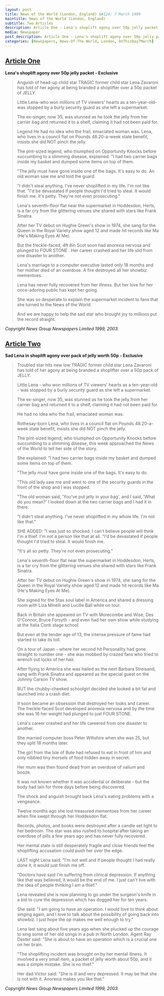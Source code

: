 ```yaml
---
layout: post
title: News of the World (London, England) &#124; 7 March 1999
maintitle: News of the World (London, England)
subtitle: Two Articles
description: Article One - Lena's shoplift agony over 50p jelly packet - Exclusive. Article Two - Sad Lena in shoplift agony over pack of jelly worth 50p - Exclusive.
media: Newspaper
post_description: Article One - Lena's shoplift agony over 50p jelly packet - Exclusive. Article Two - Sad Lena in shoplift agony over pack of jelly worth 50p - Exclusive.
categories: [Newspapers, News-Of-The-World, London, OnThisDay7March]
---
```


<h2 id="one"><a href="#one">Article One</a></h2>

**Lena's shoplift agony over 50p jelly packet - Exclusive**

> Anguish of head-up child star TRAGIC former child star Lena Zavaroni has told of her agony at being branded a shoplifter over a 50p packet of JELLY.
>
> Little Lena-who won millions of TV viewers' hearts as a ten-year-old-was stopped by a burly security guard as she left a supermarket.
>
> The ex-singer, now 35, was stunned as he took the jelly from her carrier bag and returned it to a shelf, claiming it had not been paid for.
>
> Legend He had no idea who the frail, emaciated woman was. Lena, who lives in a council flat on Pounds 48.20-a-week state benefit, insists she did NOT pinch the jelly.
>
> The pint-sized legend, who triumphed on Opportunity Knocks before succumbing to a slimming disease, explained: "I had two carrier bags inside my basket and dumped some items on top of them.
>
> "The jelly must have gone inside one of the bags. It's easy to do. An old woman saw me and told the guard.
>
> "I didn't steal anything. I've never shoplifted in my life. I'm not like that. "I'd be devastated if people thought I'd tried to steal. It would finish me. It's petty. They're not even prosecuting."
>
> Lena's seventh-floor flat near the supermarket in Hoddesdon, Herts, is a far cry from the glittering venues she shared with stars like Frank Sinatra.
>
> After her TV debut on Hughie Green's show in 1974, she sang for the Queen in the Royal Variety show aged 12 and made hit records like Ma (He's Making Eyes At Me).
>
> But the freckle-faced, 4ft 8in Scot soon had anorexia nervosa and plunged to FOUR STONE . Her career crashed and her life slid from one disaster to another.
>
> Lena's marriage to a computer executive lasted only 18 months and her mother died of an overdose. A fire destroyed all her showbiz mementoes.
>
> Lena has never fully recovered from her illness. But her love for her once-adoring public has kept her going.
>
> She was so desperate to explain the supermarket incident to fans that she turned to the News of the World.
>
> And we are happy to help the sad star who brought joy to millions put the record straight.

<cite>Copyright News Group Newspapers Limited 1999, 2003.</cite>

<h2 id="two"><a href="#two">Article Two</a></h2>

**Sad Lena in shoplift agony over pack of jelly worth 50p - Exclusive**

> Troubled star hits new low TRAGIC former child star Lena Zavaroni has told of her agony at being branded a shoplifter over a 50p pack of JELLY.
>
> Little Lena - who won millions of TV viewers' hearts as a ten-year-old - was stopped by a burly security guard as she left a supermarket.
>
> The ex-singer, now 35, was stunned as he took the jelly from her carrier bag and returned it to a shelf, claiming it had not been paid for.
>
> He had no idea who the frail, emaciated woman was.
>
> Rothesay-born Lena, who lives in a council flat on Pounds 48.20-a-week state benefit, insists she did NOT pinch the jelly.
>
> The pint-sized legend, who triumphed on Opportunity Knocks before succumbing to a slimming disease, this week approached the News of the World to tell her side of the story.
>
> She explained: "I had two carrier bags inside my basket and dumped some items on top of them.
>
> "The jelly must have gone inside one of the bags. It's easy to do.
>
> "This old lady saw me and went to one of the security guards in the front of the shop and I was stopped.
>
> "The old woman said, 'You've put jelly in your bag', and I said, 'What do you mean?' I looked down at the two carrier bags and I had it in there.
>
> "I didn't steal anything. I've never shoplifted in my whole life. I'm not like that."
>
> SHE ADDED: "I was just so shocked. I can't believe people will think I'm a thief. I'm not a person like that at all. "I'd be devastated if people thought I'd tried to steal. It would finish me.
>
> "It's all so petty. They're not even prosecuting."
>
> Lena's seventh-floor flat near the supermarket in Hoddesdon, Herts, is a far cry from the glittering venues she shared with stars like Frank Sinatra.
>
> After her TV debut on Hughie Green's show in 1974, she sang for the Queen in the Royal Variety show aged 12 and made hit records like Ma (He's Making Eyes At Me).
>
> She signed for the Stax soul label in America and shared a dressing room with Liza Minelli and Lucille Ball while on tour.
>
> Back in Britain she appeared on TV with Morecombe and Wise, Des O'Connor, Bruce Forsyth - and even had her own show while studying at the Italia Conti stage school.
>
> But even at the tender age of 13, the intense pressure of fame had started to take its toll.
>
> On a tour of Japan - where her second hit Personality had gone straight to number one - she was mobbed by crazed fans who tried to wrench out locks of her hair.
>
> After flying to America she was hailed as the next Barbara Streisand, sang with Frank Sinatra and appeared as the special guest on the Johnny Carson TV show.
>
> BUT the chubby-cheeked schoolgirl decided she looked a bit fat and launched into a crash diet.
>
> It soon became an obsession that destroyed her looks and career. The freckle-faced Scot developed anorexia nervosa and by the time she was 16 her weight had plunged to just FOUR STONE.
>
> Lena's career crashed and her life careered from one disaster to another.
>
> She married computer boss Peter Wiltshire when she was 25, but they split 18 months later.
>
> The girl from the Isle of Bute had refused to eat in front of him and only nibbled tiny morsels of food hidden away in secret.
>
> Her mum was then found dead from an overdose of valium and booze.
>
> It was not known whether it was accidental or deliberate - but the body had lain for three days before being discovered.
>
> The shock and anguish brought back Lena's eating problems with a vengeance.
>
> Twelve months ago she lost treasured mementoes from her career when fire swept through her Hoddesdon flat.
>
> Records, photos, and books were destroyed after a candle set light to her bedroom. The star was also rushed to hospital after taking an overdose of pills a few years ago and has never fully recovered.
>
> Her mental state is still desperately fragile and close friends feel the shoplifting accusation could push her over the edge.
>
> LAST night Lena said: "I'm not well and if people thought I had really done it, it would just finish me off.
>
> "Doctors have said I'm suffering from clinical depression. If anything like that was believed, it would be the end of me. I just can't live with the idea of people thinking I am a thief."
>
> Lena revealed she is now planning to go under the surgeon's knife in a bid to cure the depression which has dogged her for ten years.
>
> She said: "I am going to have an operation. I would love to think about singing again, and I love to talk about the possibility of going back into showbiz. I just hope the op makes me well enough to try."
>
> Lena last sang about five years ago when she plucked up the courage to sing some of her old songs in a pub in North London. Agent Ray Dexter said: "She is about to have an operation which is a crucial one on her brain.
>
> "The shoplifting incident was brought on by her mental illness. It involved a very small item, a packet of jelly worth about 50p, and it was a simple mistake. She is no thief."
>
> Her dad Victor said: "She is ill and very depressed. It may be that she is not with it. Anorexia makes you like that."

<cite>Copyright News Group Newspapers Limited 1999, 2003.</cite>

